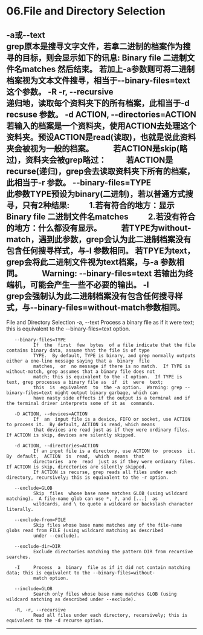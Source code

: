 # 06.File and Directory Selection

-a或--text                             
        grep原本是搜寻文字文件，若拿二进制的档案作为搜寻的目标，则会显示如下的讯息: Binary file 二进制文件名matches 然后结束。
        若加上-a参数则可将二进制档案视为文本文件搜寻，相当于--binary-files=text这个参数。
-R -r, --recursive            
         递归地，读取每个资料夹下的所有档案，此相当于-d recsuse 参数。
-d ACTION, --directories=ACTION   
        若输入的档案是一个资料夹，使用ACTION去处理这个资料夹。预设ACTION是read(读取)，也就是说此资料夹会被视为一般的档案。
　　 若ACTION是skip(略过)，资料夹会被grep略过：
　　 若ACTION是recurse(递归)，grep会去读取资料夹下所有的档案，此相当于-r 参数。
--binary-files=TYPE               
        此参数TYPE预设为binary(二进制)，若以普通方式搜寻，只有2种结果:
　　    1.若有符合的地方：显示Binary file 二进制文件名matches
　　    2.若没有符合的地方：什么都没有显示。
　　    若TYPE为without-match，遇到此参数，grep会认为此二进制档案没有包含任何搜寻样式，与-I 参数相同。
        若TPYE为text， grep会将此二进制文件视为text档案，与-a 参数相同。
　　    Warning: --binary-files=text 若输出为终端机，可能会产生一些不必要的输出。
-I                                
        grep会强制认为此二进制档案没有包含任何搜寻样式，与--binary-files=without-match参数相同。
----------------------------------------------------------------------------------------------------------------------------------
File and Directory Selection
       -a, --text
              Process a binary file as if it were text; this is equivalent to the --binary-files=text option.

       --binary-files=TYPE
              If  the  first  few  bytes  of a file indicate that the file contains binary data, assume that the file is of type
              TYPE.  By default, TYPE is binary, and grep normally outputs either a one-line message saying that a  binary  file
              matches,  or  no message if there is no match.  If TYPE is without-match, grep assumes that a binary file does not
              match; this is equivalent to the -I option.  If TYPE is text, grep processes a binary file as  if  it  were  text;
              this  is  equivalent  to  the -a option.  Warning: grep --binary-files=text might output binary garbage, which can
              have nasty side effects if the output is a terminal and if the terminal driver interprets some of it as  commands.

       -D ACTION, --devices=ACTION
              If  an  input file is a device, FIFO or socket, use ACTION to process it.  By default, ACTION is read, which means
              that devices are read just as if they were ordinary files.  If ACTION is skip, devices are silently skipped.

       -d ACTION, --directories=ACTION
              If an input file is a directory, use ACTION to  process  it.   By  default,  ACTION  is  read,  which  means  that
              directories  are  read  just as if they were ordinary files.  If ACTION is skip, directories are silently skipped.
              If ACTION is recurse, grep reads all files under each directory, recursively; this is equivalent to the -r option.

       --exclude=GLOB
              Skip  files  whose base name matches GLOB (using wildcard matching).  A file-name glob can use *, ?, and [...]  as
              wildcards, and \ to quote a wildcard or backslash character literally.

       --exclude-from=FILE
              Skip files whose base name matches any of the file-name globs read from FILE (using wildcard matching as described
              under --exclude).

       --exclude-dir=DIR
              Exclude directories matching the pattern DIR from recursive searches.

       -I     Process  a  binary  file as if it did not contain matching data; this is equivalent to the --binary-files=without-
              match option.

       --include=GLOB
              Search only files whose base name matches GLOB (using wildcard matching as described under --exclude).

       -R, -r, --recursive
              Read all files under each directory, recursively; this is equivalent to the -d recurse option.
----------------------------------------------------------------------------------------------------------------------------------
